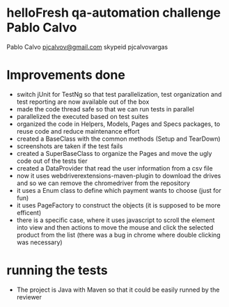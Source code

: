 # helloFresh qa-automation challenge Pablo Calvo
Pablo Calvo
pjcalvov@gmail.com
skypeid pjcalvovargas

# Improvements done
* switch jUnit for TestNg so that test parallelization, test organization and test reporting are now available out of the box
* made the code thread safe so that we can run tests in parallel
* parallelized the executed based on test suites
* organized the code in Helpers, Models, Pages and Specs packages, to reuse code and reduce maintenance effort
* created a BaseClass with the common methods (Setup and TearDown)
* screenshots are taken if the test fails
* created a SuperBaseClass to organize the Pages and move the ugly code out of the tests tier
* created a DataProvider that read the user information from a csv file
* now it uses webdriverextensions-maven-plugin to download the drives and so we can remove the chromedriver from the repository
* it uses a Enum class to define which payment wants to choose (just for fun)
* it uses PageFactory to construct the objects (it is supposed to be more efficent)
* there is a specific case, where it uses javascript to scroll the element into view and then actions to move the mouse and click the selected product from the list (there was a bug in chrome where double clicking was necessary)

# running the tests
* The project is Java with Maven so that it could be easily runned by the reviewer
